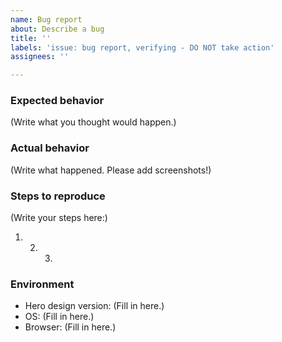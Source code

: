 ```yaml
---
name: Bug report
about: Describe a bug
title: ''
labels: 'issue: bug report, verifying - DO NOT take action'
assignees: ''

---
```


<!--
  Please help us describe the issue in detail. A clearer description will have a faster action.
  An issue submitted without preparation, we will close it immediately.
-->

### Expected behavior

<!--
  How did you expect the library to behave?
  It’s fine if you’re not sure your understanding is correct.
  Just write down what you thought would happen.
-->

(Write what you thought would happen.)

### Actual behavior

<!--
  Did something go wrong?
  Is something broken, or not behaving as you expected?
  Please attach screenshots and/or records! They are extremely helpful for diagnosing issues.
-->

(Write what happened. Please add screenshots!)

### Steps to reproduce

<!--
  Try to write a sequence of steps that anybody can repeat to see the issue.
-->

(Write your steps here:)

1. 2. 3.

### Environment

<!--
  Specify the name or version of the environment where the issue happened.
-->

- Hero design version: (Fill in here.)
- OS: (Fill in here.)
- Browser: (Fill in here.)
